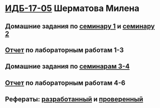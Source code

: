 #  [ИДБ-17-05](https://github.com/stankin/design-part-1/wiki/list-idb-17-05) Шерматова Милена

## Домашние задания по [семинару 1](https://github.com/stankin/design-part-1/wiki/sem1#Ма..) и [семинару 2](https://github.com/stankin/design-part-1/wiki/sem2#Ма..)

## [Отчет](https://github.com/MilenaShermatova/MilenaShermatova.github.io/wiki/%D0%9B%D0%B0%D0%B1%D0%BE%D1%80%D0%B0%D1%82%D0%BE%D1%80%D0%BD%D0%B0%D1%8F-1-3) по лабораторным работам 1-3

## Домашние задания по [семинарам 3-4](https://github.com/MilenaShermatova/MilenaShermatova.github.io/wiki/%D0%94%D0%B5%D0%BB%D0%BE%D0%B2%D0%B0%D1%8F-%D0%B8%D0%B3%D1%80%D0%B0)

## [Отчет](https://github.com/MilenaShermatova/MilenaShermatova.github.io/wiki/%D0%BB%D0%B0%D0%B1%D1%8B) по лабораторным работам 4-6

## Рефераты: [разработанный](https://github.com/stankin/design-part-1/wiki/exam06-3) и [проверенный](https://github.com/stankin/design-part-1/wiki/exam08-1)
